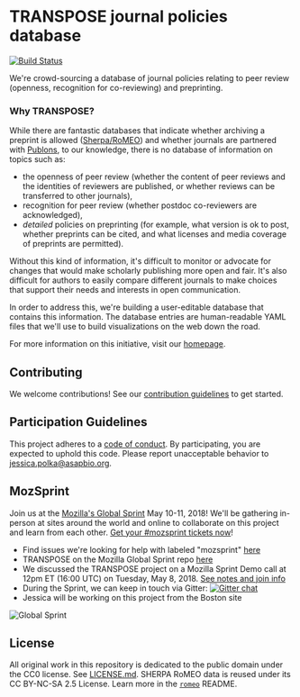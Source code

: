# TRANSPOSE journal policies database

[![Build Status](https://travis-ci.com/transpose-publishing/policies-database.svg?branch=master)](https://travis-ci.com/transpose-publishing/policies-database)

We're crowd-sourcing a database of journal policies relating to peer review (openness, recognition for co-reviewing) and preprinting.

### Why TRANSPOSE?

While there are fantastic databases that indicate whether archiving a preprint is allowed ([Sherpa/RoMEO](http://www.sherpa.ac.uk/romeo/search.php)) and whether journals are partnered with [Publons](https://publons.com/journal/?order_by=reviews), to our knowledge, there is no database of information on topics such as:
- the openness of peer review (whether the content of peer reviews and the identities of reviewers are published, or whether reviews can be transferred to other journals), 
- recognition for peer review (whether postdoc co-reviewers are acknowledged), 
- _detailed_ policies on preprinting (for example, what version is ok to post, whether preprints can be cited, and what licenses and media coverage of preprints are permitted).

Without this kind of information, it's difficult to monitor or advocate for changes that would make scholarly publishing more open and fair. It's also difficult for authors to easily compare different journals to make choices that support their needs and interests in open communication.

In order to address this, we're building a user-editable database that contains this information. The database entries are human-readable YAML files that we'll use to build visualizations on the web down the road.

For more information on this initiative, visit our [homepage](http://transpose-publishing.github.io).

## Contributing

We welcome contributions! See our [contribution guidelines](CONTRIBUTING.md) to get started.

## Participation Guidelines

This project adheres to a [code of conduct](CODE_OF_CONDUCT.md). By participating, you are expected to uphold this code. Please report unacceptable behavior to jessica.polka@asapbio.org.

## MozSprint

Join us at the [Mozilla's Global Sprint](http://mzl.la/global-sprint/) May 10-11, 2018! We'll be gathering in-person at sites around the world and online to collaborate on this project and learn from each other. [Get your #mozsprint tickets now](http://mzl.la/global-sprint/)!
- Find issues we're looking for help with labeled "mozsprint" [here](https://github.com/transpose-publishing/policies-database/issues)
- TRANSPOSE on the Mozilla Global Sprint repo [here](https://github.com/mozilla/global-sprint/issues/269)
- We discussed the TRANSPOSE project on a Mozilla Sprint Demo call at 12pm ET (16:00 UTC) on Tuesday, May 8, 2018. [See notes and join info](https://public.etherpad-mozilla.org/p/ol5-demos-b)
- During the Sprint, we can keep in touch via Gitter: [![Gitter chat](https://badges.gitter.im/gitterHQ/gitter.png)](https://gitter.im/transpose-publishing/Lobby#)
- Jessica will be working on this project from the Boston site

![Global Sprint](https://user-images.githubusercontent.com/617994/37716586-3b0397a0-2cf5-11e8-8c6f-bad01f67f50e.jpg)

## License

All original work in this repository is dedicated to the public domain under the CC0 license.
See [LICENSE.md](LICENSE.md).
SHERPA RoMEO data is reused under its CC BY-NC-SA 2.5 License.
Learn more in the [`romeo`](romeo) README.
